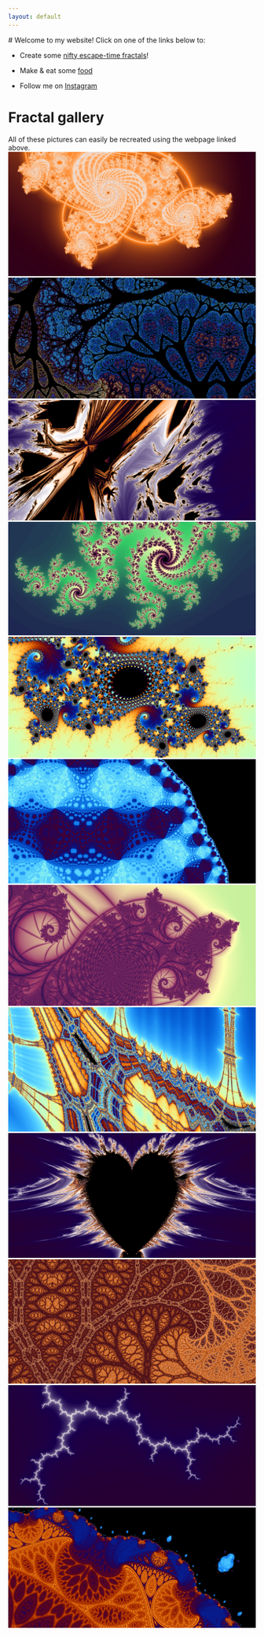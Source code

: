 ```yaml
---
layout: default
---
```

<meta name="google-site-verification" content="cM-c2Mqqx-OdhWnyVNpGAhET_ajCfEqRsc7pLtSAyPo" />
# Welcome to my website!
Click on one of the links below to:

* Create some [nifty escape-time fractals](fractals)!

* Make & eat some [food](food)

* Follow me on [Instagram](https://www.instagram.com/nat.han_solo.mon)

# Fractal gallery
All of these pictures can easily be recreated using the webpage linked above.
![](gallery/Rachel%27s%20colorscheme.png)
![](gallery/Faeryflower.png)
![](gallery/Creepy%20chaos.png)
![](gallery/Zesty%20heartache.png)
![](gallery/Zlzvzvlbzblz.png)
![](gallery/Gourmet%20cabbage.png)
![](gallery/Beet%20colored%20fractal.png)
![](gallery/Soul-suffocating%20sorrow.png)
![](gallery/Heart.png)
![](gallery/Adrenaline-inducing%20despair.png)
![](gallery/Lightning.png)
![](gallery/Withering%20sanity.png)
